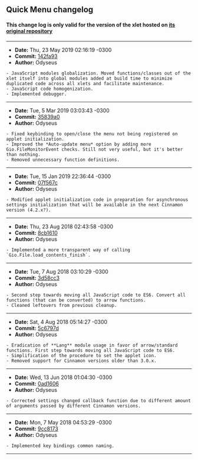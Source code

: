 ## Quick Menu changelog

#### This change log is only valid for the version of the xlet hosted on [its original repository](https://gitlab.com/Odyseus/CinnamonTools)

***

- **Date:** Thu, 23 May 2019 02:16:19 -0300
- **Commit:** [142fa93](https://gitlab.com/Odyseus/CinnamonTools/commit/142fa93)
- **Author:** Odyseus

```
- JavaScript modules globalization. Moved functions/classes out of the xlet itself into global modules added at build time to minimize duplicated code across all xlets and facilitate maintenance.
- JavaScript code homogenization.
- Implemented debugger.

```

***

- **Date:** Tue, 5 Mar 2019 03:03:43 -0300
- **Commit:** [35839a0](https://gitlab.com/Odyseus/CinnamonTools/commit/35839a0)
- **Author:** Odyseus

```
- Fixed keybinding to open/close the menu not being registered on applet initialization.
- Improved the *Auto-update menu* option by adding more Gio.FileMonitorEvent checks. Still not very useful, but it's better than nothing.
- Removed unnecessary function definitions.

```

***

- **Date:** Tue, 15 Jan 2019 22:36:44 -0300
- **Commit:** [07f567c](https://gitlab.com/Odyseus/CinnamonTools/commit/07f567c)
- **Author:** Odyseus

```
- Modified applet initialization code in preparation for asynchronous settings initialization that will be available in the next Cinnamon version (4.2.x?).

```

***

- **Date:** Thu, 23 Aug 2018 02:43:58 -0300
- **Commit:** [8cb1610](https://gitlab.com/Odyseus/CinnamonTools/commit/8cb1610)
- **Author:** Odyseus

```
- Implemented a more transparent way of calling `Gio.File.load_contents_finish`.

```

***

- **Date:** Tue, 7 Aug 2018 03:10:29 -0300
- **Commit:** [3d58cc3](https://gitlab.com/Odyseus/CinnamonTools/commit/3d58cc3)
- **Author:** Odyseus

```
- Second step towards moving all JavaScript code to ES6. Convert all functions (that can be converted) to arrow functions.
- Cleaned leftovers from previous cleanup.

```

***

- **Date:** Sat, 4 Aug 2018 05:14:27 -0300
- **Commit:** [5c6797d](https://gitlab.com/Odyseus/CinnamonTools/commit/5c6797d)
- **Author:** Odyseus

```
- Eradication of **Lang** module usage in favor of arrow/standard functions. First step towards moving all JavaScript code to ES6.
- Simplification of the procedure to set the applet icon.
- Removed support for Cinnamon versions older than 3.0.x.

```

***

- **Date:** Wed, 13 Jun 2018 01:04:30 -0300
- **Commit:** [0ad1606](https://gitlab.com/Odyseus/CinnamonTools/commit/0ad1606)
- **Author:** Odyseus

```
- Corrected settings changed callback function due to different amount of arguments passed by different Cinnamon versions.

```

***

- **Date:** Mon, 7 May 2018 04:53:29 -0300
- **Commit:** [9cc8173](https://gitlab.com/Odyseus/CinnamonTools/commit/9cc8173)
- **Author:** Odyseus

```
- Implemented key bindings common naming.

```

***
